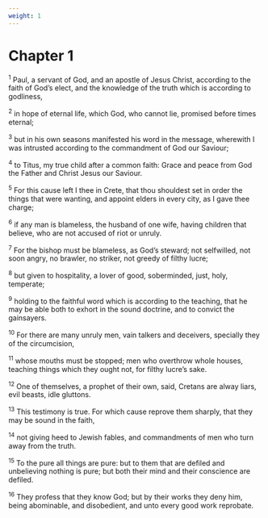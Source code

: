 ```yaml
---
weight: 1
---
```


# Chapter 1

<sup>1</sup> Paul, a servant of God, and an apostle of Jesus Christ, according to the faith of God’s elect, and the knowledge of the truth which is according to godliness, 

<sup>2</sup> in hope of eternal life, which God, who cannot lie, promised before times eternal; 

<sup>3</sup> but in his own seasons manifested his word in the message, wherewith I was intrusted according to the commandment of God our Saviour; 

<sup>4</sup> to Titus, my true child after a common faith: Grace and peace from God the Father and Christ Jesus our Saviour. 

<sup>5</sup> For this cause left I thee in Crete, that thou shouldest set in order the things that were wanting, and appoint elders in every city, as I gave thee charge; 

<sup>6</sup> if any man is blameless, the husband of one wife, having children that believe, who are not accused of riot or unruly. 

<sup>7</sup> For the bishop must be blameless, as God’s steward; not selfwilled, not soon angry, no brawler, no striker, not greedy of filthy lucre; 

<sup>8</sup> but given to hospitality, a lover of good, soberminded, just, holy, temperate; 

<sup>9</sup> holding to the faithful word which is according to the teaching, that he may be able both to exhort in the sound doctrine, and to convict the gainsayers. 

<sup>10</sup> For there are many unruly men, vain talkers and deceivers, specially they of the circumcision, 

<sup>11</sup> whose mouths must be stopped; men who overthrow whole houses, teaching things which they ought not, for filthy lucre’s sake. 

<sup>12</sup> One of themselves, a prophet of their own, said, Cretans are alway liars, evil beasts, idle gluttons. 

<sup>13</sup> This testimony is true. For which cause reprove them sharply, that they may be sound in the faith, 

<sup>14</sup> not giving heed to Jewish fables, and commandments of men who turn away from the truth. 

<sup>15</sup> To the pure all things are pure: but to them that are defiled and unbelieving nothing is pure; but both their mind and their conscience are defiled. 

<sup>16</sup> They profess that they know God; but by their works they deny him, being abominable, and disobedient, and unto every good work reprobate. 


